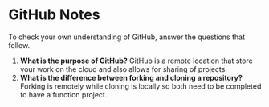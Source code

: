 # GitHub Notes

To check your own understanding of GitHub, answer the questions that follow.

1. **What is the purpose of GitHub?** GitHub is a remote location that store your work on the cloud and also allows for sharing of projects.
1. **What is the difference between forking and cloning a repository?** Forking is remotely while cloning is locally so both need to be completed to have a function project.